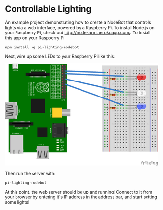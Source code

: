 Controllable Lighting
=====================

An example project demonstrating how to create a NodeBot that controls lights via a web interface, powered by a Raspberry Pi. To install Node.js on your Raspberry Pi, check out http://node-arm.herokuapp.com/. To install this app on your Raspberry Pi:

```
npm install -g pi-lighting-nodebot
```

Next, wire up some LEDs to your Raspberry Pi like this:

![Wiring Diagram](wiring_diagram.png "Wiring Diagram")

Then run the server with:

```
pi-lighting-nodebot
```

At this point, the web server should be up and running! Connect to it from your browser by entering it's IP address in the address bar, and start setting some lights!